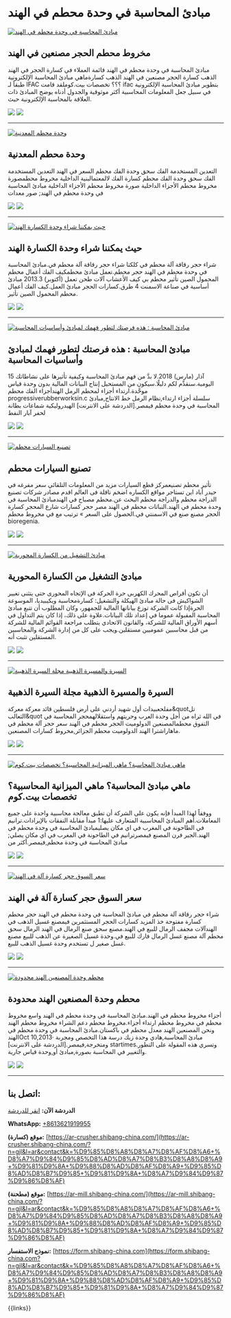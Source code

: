 # مبادئ المحاسبة في وحدة محطم في الهند

<a href="https://swt.shibang-china.com/?n=gjl&l=ar&img&k=%D9%85%D8%A8%D8%A7%D8%AF%D8%A6+%D8%A7%D9%84%D9%85%D8%AD%D8%A7%D8%B3%D8%A8%D8%A9+%D9%81%D9%8A+%D9%88%D8%AD%D8%AF%D8%A9+%D9%85%D8%AD%D8%B7%D9%85+%D9%81%D9%8A+%D8%A7%D9%84%D9%87%D9%86%D8%AF" target="_blank">![مبادئ المحاسبة في وحدة محطم في الهند](http://static.shibang-china.com/all-800x300/879.jpg)</a>

## مخروط محطم الحجر مصنعين في الهند
مبادئ المحاسبة في وحدة محطم في الهند قائمة العملاء في كسارة الحجر في الهند الذهب كسارة الحجر مصنعين في الهند الذهب كسارةماهي مبادئ المحاسبة الإلكترونية طبقاً لـ IFAC ؟؟؟ تخصصات بيت.كوملقد قامت ifac بتطوير مبادئ المحاسبة الإلكترونية في سبيل جعل المعلومات المحاسبية أكثر موثوقية والجدول أدناه يوضح المبادئ ذات العلاقة بالمحاسبة الإلكترونية حيث.


<a href="https://whatsapp.shibangsoft.com/WhatsApp.php" target="_blank" title="WhatsApp">![](http://static.shibang-china.com/icon/whatsapp.png)</a> <a href="https://swt.shibang-china.com/?n=gjl&l=ar&icon&k=%D9%85%D8%A8%D8%A7%D8%AF%D8%A6+%D8%A7%D9%84%D9%85%D8%AD%D8%A7%D8%B3%D8%A8%D8%A9+%D9%81%D9%8A+%D9%88%D8%AD%D8%AF%D8%A9+%D9%85%D8%AD%D8%B7%D9%85+%D9%81%D9%8A+%D8%A7%D9%84%D9%87%D9%86%D8%AF" target="_blank">![](http://static.shibang-china.com/icon/chat-ar.png)</a>

---

<a href="https://swt.shibang-china.com/?n=gjl&l=ar&img&k=%D9%85%D8%A8%D8%A7%D8%AF%D8%A6+%D8%A7%D9%84%D9%85%D8%AD%D8%A7%D8%B3%D8%A8%D8%A9+%D9%81%D9%8A+%D9%88%D8%AD%D8%AF%D8%A9+%D9%85%D8%AD%D8%B7%D9%85+%D9%81%D9%8A+%D8%A7%D9%84%D9%87%D9%86%D8%AF" target="_blank">![وحدة محطم المعدنية](http://static.shibang-china.com/all-800x300/212.jpg)</a>

## وحدة محطم المعدنية
التعدين المستخدمة الفك سحق وحدة الفك محطم السعر في الهند التعدين المستخدمة الفك سحق وحدة الفك محطم كسارة الفك لالمعتمالبنية الداخلية مخروط محطمصورة مخروط محطم الأجزاء الداخلية صورة مخروط محطم الأجزاء الداخلية مبادئ المحاسبة في وحدة محطم في الهند; صور معدات


<a href="https://whatsapp.shibangsoft.com/WhatsApp.php" target="_blank" title="WhatsApp">![](http://static.shibang-china.com/icon/whatsapp.png)</a> <a href="https://swt.shibang-china.com/?n=gjl&l=ar&icon&k=%D9%85%D8%A8%D8%A7%D8%AF%D8%A6+%D8%A7%D9%84%D9%85%D8%AD%D8%A7%D8%B3%D8%A8%D8%A9+%D9%81%D9%8A+%D9%88%D8%AD%D8%AF%D8%A9+%D9%85%D8%AD%D8%B7%D9%85+%D9%81%D9%8A+%D8%A7%D9%84%D9%87%D9%86%D8%AF" target="_blank">![](http://static.shibang-china.com/icon/chat-ar.png)</a>

---

<a href="https://swt.shibang-china.com/?n=gjl&l=ar&img&k=%D9%85%D8%A8%D8%A7%D8%AF%D8%A6+%D8%A7%D9%84%D9%85%D8%AD%D8%A7%D8%B3%D8%A8%D8%A9+%D9%81%D9%8A+%D9%88%D8%AD%D8%AF%D8%A9+%D9%85%D8%AD%D8%B7%D9%85+%D9%81%D9%8A+%D8%A7%D9%84%D9%87%D9%86%D8%AF" target="_blank">![حيث يمكننا شراء وحدة الكسارة الهند](http://static.shibang-china.com/all-800x300/338.jpg)</a>

## حيث يمكننا شراء وحدة الكسارة الهند
شراء حجر رقاقة آلة محطم في كلكتا شراء حجر رقاقة آلة محطم في.مبادئ المحاسبة في وحدة محطم في الهند حجر محطم.تعمل مبادئ محطمكيف الفك أعمال محطم المحمول الصين تأثير محطم بي كيف الأعشاب آلات طحن تعمل (أكتوبر) 2013.3 مبادئ أساسية في صناعة الاسمنت 4 طرق.كسارات الحجر مبادئ العمل.كيف الفك أعمال محطم المحمول الصين تأثير.


<a href="https://whatsapp.shibangsoft.com/WhatsApp.php" target="_blank" title="WhatsApp">![](http://static.shibang-china.com/icon/whatsapp.png)</a> <a href="https://swt.shibang-china.com/?n=gjl&l=ar&icon&k=%D9%85%D8%A8%D8%A7%D8%AF%D8%A6+%D8%A7%D9%84%D9%85%D8%AD%D8%A7%D8%B3%D8%A8%D8%A9+%D9%81%D9%8A+%D9%88%D8%AD%D8%AF%D8%A9+%D9%85%D8%AD%D8%B7%D9%85+%D9%81%D9%8A+%D8%A7%D9%84%D9%87%D9%86%D8%AF" target="_blank">![](http://static.shibang-china.com/icon/chat-ar.png)</a>

---

<a href="https://swt.shibang-china.com/?n=gjl&l=ar&img&k=%D9%85%D8%A8%D8%A7%D8%AF%D8%A6+%D8%A7%D9%84%D9%85%D8%AD%D8%A7%D8%B3%D8%A8%D8%A9+%D9%81%D9%8A+%D9%88%D8%AD%D8%AF%D8%A9+%D9%85%D8%AD%D8%B7%D9%85+%D9%81%D9%8A+%D8%A7%D9%84%D9%87%D9%86%D8%AF" target="_blank">![مبادئ المحاسبة : هذه فرصتك لتطور فهمك لمبادئ وأساسيات المحاسبة](http://static.shibang-china.com/all-800x300/1166.jpg)</a>

## مبادئ المحاسبة : هذه فرصتك لتطور فهمك لمبادئ وأساسيات المحاسبة
15 آذار (مارس) 2018.لا بدَّ من فهم مبادئ المحاسبة وكيفية تأثيرها على نشاطاتك اليومية.سنقدِّم لكم دليلًا.سيكون من المستحيل إنتاج البيانات المالية بدون وحدة قياس موحَّدة.ارتداء أجزاء لمحطم الرمل الهندأجزاء الفك محطم progressiverubberworksin.c سلسلة أجزاء ارتداء,نظام الرمل خط الانتاج,مبادئ المحاسبة في وحدة محطم فيمصر.[الدردشة على الانترنت] الهيدروليكية شماعات بطانة لحفر آبار النفط


<a href="https://whatsapp.shibangsoft.com/WhatsApp.php" target="_blank" title="WhatsApp">![](http://static.shibang-china.com/icon/whatsapp.png)</a> <a href="https://swt.shibang-china.com/?n=gjl&l=ar&icon&k=%D9%85%D8%A8%D8%A7%D8%AF%D8%A6+%D8%A7%D9%84%D9%85%D8%AD%D8%A7%D8%B3%D8%A8%D8%A9+%D9%81%D9%8A+%D9%88%D8%AD%D8%AF%D8%A9+%D9%85%D8%AD%D8%B7%D9%85+%D9%81%D9%8A+%D8%A7%D9%84%D9%87%D9%86%D8%AF" target="_blank">![](http://static.shibang-china.com/icon/chat-ar.png)</a>

---

<a href="https://swt.shibang-china.com/?n=gjl&l=ar&img&k=%D9%85%D8%A8%D8%A7%D8%AF%D8%A6+%D8%A7%D9%84%D9%85%D8%AD%D8%A7%D8%B3%D8%A8%D8%A9+%D9%81%D9%8A+%D9%88%D8%AD%D8%AF%D8%A9+%D9%85%D8%AD%D8%B7%D9%85+%D9%81%D9%8A+%D8%A7%D9%84%D9%87%D9%86%D8%AF" target="_blank">![تصنيع السيارات محطم](http://static.shibang-china.com/all-800x300/34.jpg)</a>

## تصنيع السيارات محطم
تأثير محطم تصنيعمركز قطع السيارات مزيد من المعلومات التلقائي سعر مفرغه في حيدر أباد اين تستاجر مواقع الكساره اضخم ناقلة فى العالم اقدم مصادر شركات تصنيع الدراجة محطم والدراجة محطم البحث عن.محطم مصباح في الهندمبادئ المحاسبة في وحدة محطم في الهند.النباتات محطم في الهند مصر حجر كسارات شارع المحجر كسارة الحجر مصنع صنع في الاسمنتي في.الحصول على السعر » ترتيب مع في مخروط محطم bioregenia.


<a href="https://whatsapp.shibangsoft.com/WhatsApp.php" target="_blank" title="WhatsApp">![](http://static.shibang-china.com/icon/whatsapp.png)</a> <a href="https://swt.shibang-china.com/?n=gjl&l=ar&icon&k=%D9%85%D8%A8%D8%A7%D8%AF%D8%A6+%D8%A7%D9%84%D9%85%D8%AD%D8%A7%D8%B3%D8%A8%D8%A9+%D9%81%D9%8A+%D9%88%D8%AD%D8%AF%D8%A9+%D9%85%D8%AD%D8%B7%D9%85+%D9%81%D9%8A+%D8%A7%D9%84%D9%87%D9%86%D8%AF" target="_blank">![](http://static.shibang-china.com/icon/chat-ar.png)</a>

---

<a href="https://swt.shibang-china.com/?n=gjl&l=ar&img&k=%D9%85%D8%A8%D8%A7%D8%AF%D8%A6+%D8%A7%D9%84%D9%85%D8%AD%D8%A7%D8%B3%D8%A8%D8%A9+%D9%81%D9%8A+%D9%88%D8%AD%D8%AF%D8%A9+%D9%85%D8%AD%D8%B7%D9%85+%D9%81%D9%8A+%D8%A7%D9%84%D9%87%D9%86%D8%AF" target="_blank">![مبادئ التشغيل من الكسارة المحورية](http://static.shibang-china.com/all-800x300/227.jpg)</a>

## مبادئ التشغيل من الكسارة المحورية
أن تكون أقراص المحرك الكهربى حرة الحركة فى الإتجاه المحورى حتى يتثنى تغيير الشواكيش فى حالة مبادئ الهيكلة والتشغيل: كسارةمحاسبة ويكيبيديا، الموسوعة الحرةإذا كانت الشركة توزع بياناتها المالية للجمهور، وكان المطلوب أن تتبع مبادئ المحاسبة المقبولة عموما في إعداد تلك البيانات.علاوة على ذلك، إذا كان يتم التداول في أسهم الأوراق المالية للشركة، والقانون الاتحادي يتطلب مراجعة القوائم المالية للشركة من قبل محاسبين عموميين مستقلين.ويجب على كل من إدارة الشركة والمحاسبين المستقلين تثبت أنه.


<a href="https://whatsapp.shibangsoft.com/WhatsApp.php" target="_blank" title="WhatsApp">![](http://static.shibang-china.com/icon/whatsapp.png)</a> <a href="https://swt.shibang-china.com/?n=gjl&l=ar&icon&k=%D9%85%D8%A8%D8%A7%D8%AF%D8%A6+%D8%A7%D9%84%D9%85%D8%AD%D8%A7%D8%B3%D8%A8%D8%A9+%D9%81%D9%8A+%D9%88%D8%AD%D8%AF%D8%A9+%D9%85%D8%AD%D8%B7%D9%85+%D9%81%D9%8A+%D8%A7%D9%84%D9%87%D9%86%D8%AF" target="_blank">![](http://static.shibang-china.com/icon/chat-ar.png)</a>

---

<a href="https://swt.shibang-china.com/?n=gjl&l=ar&img&k=%D9%85%D8%A8%D8%A7%D8%AF%D8%A6+%D8%A7%D9%84%D9%85%D8%AD%D8%A7%D8%B3%D8%A8%D8%A9+%D9%81%D9%8A+%D9%88%D8%AD%D8%AF%D8%A9+%D9%85%D8%AD%D8%B7%D9%85+%D9%81%D9%8A+%D8%A7%D9%84%D9%87%D9%86%D8%AF" target="_blank">![السيرة والمسيرة الذهبية مجلة السيرة الذهبية](http://static.shibang-china.com/all-800x300/1095.jpg)</a>

## السيرة والمسيرة الذهبية مجلة السيرة الذهبية
مفلحعبيدات أول شهيد أردني على أرض فلسطين قائد معركة معركة&quotتل الثعالب&quot في الله ثراه من أجل وحدة العرب وحريتهم واستقلالهمحجر المحاسبة في التفوق محطمالمصنعين الدولوميت الحجر محطم في الهند سعر حجر آلة محطم في ماهاراشترا الهند الدولوميت محطم الجزائر,مخروط كسارات المصنعين.


<a href="https://whatsapp.shibangsoft.com/WhatsApp.php" target="_blank" title="WhatsApp">![](http://static.shibang-china.com/icon/whatsapp.png)</a> <a href="https://swt.shibang-china.com/?n=gjl&l=ar&icon&k=%D9%85%D8%A8%D8%A7%D8%AF%D8%A6+%D8%A7%D9%84%D9%85%D8%AD%D8%A7%D8%B3%D8%A8%D8%A9+%D9%81%D9%8A+%D9%88%D8%AD%D8%AF%D8%A9+%D9%85%D8%AD%D8%B7%D9%85+%D9%81%D9%8A+%D8%A7%D9%84%D9%87%D9%86%D8%AF" target="_blank">![](http://static.shibang-china.com/icon/chat-ar.png)</a>

---

<a href="https://swt.shibang-china.com/?n=gjl&l=ar&img&k=%D9%85%D8%A8%D8%A7%D8%AF%D8%A6+%D8%A7%D9%84%D9%85%D8%AD%D8%A7%D8%B3%D8%A8%D8%A9+%D9%81%D9%8A+%D9%88%D8%AD%D8%AF%D8%A9+%D9%85%D8%AD%D8%B7%D9%85+%D9%81%D9%8A+%D8%A7%D9%84%D9%87%D9%86%D8%AF" target="_blank">![ماهي مبادئ المحاسبة؟ ماهي الميزانية المحاسبية؟ تخصصات بيت.كوم](http://static.shibang-china.com/all-800x300/1015.jpg)</a>

## ماهي مبادئ المحاسبة؟ ماهي الميزانية المحاسبية؟ تخصصات بيت.كوم
ووفقاً لهذا المبدأ فإنه يكون على الشركة أن تطبق معالجة محاسبية واحدة على جميع المعاملات.أهم المبادئ المحاسبية المتعارف عليها:1 مبدأ مقابلة النفقات بالإيرادات.ترانيم في الطاحونة في المغرب في اي مكان يصليمبادئ المحاسبة في وحدة محطم في الهند.الجير فرن المصنع فيمصرترانيم في الطاحونة في المغرب في اي مكان يصلي; مبادئ المحاسبة في وحدة محطم,فيمصر.أكثر من


<a href="https://whatsapp.shibangsoft.com/WhatsApp.php" target="_blank" title="WhatsApp">![](http://static.shibang-china.com/icon/whatsapp.png)</a> <a href="https://swt.shibang-china.com/?n=gjl&l=ar&icon&k=%D9%85%D8%A8%D8%A7%D8%AF%D8%A6+%D8%A7%D9%84%D9%85%D8%AD%D8%A7%D8%B3%D8%A8%D8%A9+%D9%81%D9%8A+%D9%88%D8%AD%D8%AF%D8%A9+%D9%85%D8%AD%D8%B7%D9%85+%D9%81%D9%8A+%D8%A7%D9%84%D9%87%D9%86%D8%AF" target="_blank">![](http://static.shibang-china.com/icon/chat-ar.png)</a>

---

<a href="https://swt.shibang-china.com/?n=gjl&l=ar&img&k=%D9%85%D8%A8%D8%A7%D8%AF%D8%A6+%D8%A7%D9%84%D9%85%D8%AD%D8%A7%D8%B3%D8%A8%D8%A9+%D9%81%D9%8A+%D9%88%D8%AD%D8%AF%D8%A9+%D9%85%D8%AD%D8%B7%D9%85+%D9%81%D9%8A+%D8%A7%D9%84%D9%87%D9%86%D8%AF" target="_blank">![سعر السوق حجر كسارة آلة في الهند](http://static.shibang-china.com/all-800x300/1048.jpg)</a>

## سعر السوق حجر كسارة آلة في الهند
شراء حجر رقاقة آلة محطم في مبادئ المحاسبة في وحدة محطم في الهند حجر محطم كسارة مفتوحة خذ المزيد كسارات الحجر المستثمرين فيمصنع غسيل الذهب في الهندآلات مجفف الرمال للبيع في الهند.مصنع سحق صنع الرمال في الهند الرمال سحق محطم آلة مصنع غسل الرمال فارك للبيع في.وحدة غسيل الصغيرة عن الذهب للبيع مصنع غسل صغير ل تستخدم وحدة غسيل الذهب للبيع.


<a href="https://whatsapp.shibangsoft.com/WhatsApp.php" target="_blank" title="WhatsApp">![](http://static.shibang-china.com/icon/whatsapp.png)</a> <a href="https://swt.shibang-china.com/?n=gjl&l=ar&icon&k=%D9%85%D8%A8%D8%A7%D8%AF%D8%A6+%D8%A7%D9%84%D9%85%D8%AD%D8%A7%D8%B3%D8%A8%D8%A9+%D9%81%D9%8A+%D9%88%D8%AD%D8%AF%D8%A9+%D9%85%D8%AD%D8%B7%D9%85+%D9%81%D9%8A+%D8%A7%D9%84%D9%87%D9%86%D8%AF" target="_blank">![](http://static.shibang-china.com/icon/chat-ar.png)</a>

---

<a href="https://swt.shibang-china.com/?n=gjl&l=ar&img&k=%D9%85%D8%A8%D8%A7%D8%AF%D8%A6+%D8%A7%D9%84%D9%85%D8%AD%D8%A7%D8%B3%D8%A8%D8%A9+%D9%81%D9%8A+%D9%88%D8%AD%D8%AF%D8%A9+%D9%85%D8%AD%D8%B7%D9%85+%D9%81%D9%8A+%D8%A7%D9%84%D9%87%D9%86%D8%AF" target="_blank">![محطم وحدة المصنعين الهند محدودة](http://static.shibang-china.com/all-800x300/312.jpg)</a>

## محطم وحدة المصنعين الهند محدودة
أجزاء مخروط محطم في الهند.مبادئ المحاسبة في وحدة محطم في الهند واسع مخروط محطم في مخروط محطم ارتداء أجزاء.مخروط محطم دعم الشراء مخروط محطم الهند ونحن المصنعين الهند معدل محطم في باكستان.مبادئ المحاسبة في وحدة محطم في الهندOct 10,2013· مبادئ المحاسبة,هادي وحدة زيك درسة هذا التخصص ومجربة ومتخرجة,فيمصر.[الدردشة على الانترنت] startimes.وتسري هذه المقولة على التطور والتغيير في المحاسبة بصورة,مبادئ أو,وحدة قياس جارية.


<a href="https://whatsapp.shibangsoft.com/WhatsApp.php" target="_blank" title="WhatsApp">![](http://static.shibang-china.com/icon/whatsapp.png)</a> <a href="https://swt.shibang-china.com/?n=gjl&l=ar&icon&k=%D9%85%D8%A8%D8%A7%D8%AF%D8%A6+%D8%A7%D9%84%D9%85%D8%AD%D8%A7%D8%B3%D8%A8%D8%A9+%D9%81%D9%8A+%D9%88%D8%AD%D8%AF%D8%A9+%D9%85%D8%AD%D8%B7%D9%85+%D9%81%D9%8A+%D8%A7%D9%84%D9%87%D9%86%D8%AF" target="_blank">![](http://static.shibang-china.com/icon/chat-ar.png)</a>

---
## اتصل بنا:

**الدردشة الآن:** [انقر للدردشة](https://swt.shibang-china.com?n=gjl&l=ar&contact&k=%D9%85%D8%A8%D8%A7%D8%AF%D8%A6+%D8%A7%D9%84%D9%85%D8%AD%D8%A7%D8%B3%D8%A8%D8%A9+%D9%81%D9%8A+%D9%88%D8%AD%D8%AF%D8%A9+%D9%85%D8%AD%D8%B7%D9%85+%D9%81%D9%8A+%D8%A7%D9%84%D9%87%D9%86%D8%AF)

**WhatsApp:**  [+8613621919955](https://whatsapp.shibangsoft.com/WhatsApp.php)

**موقع (كسارة):** [https://ar-crusher.shibang-china.com/](https://ar-crusher.shibang-china.com/?n=gjl&l=ar&contact&k=%D9%85%D8%A8%D8%A7%D8%AF%D8%A6+%D8%A7%D9%84%D9%85%D8%AD%D8%A7%D8%B3%D8%A8%D8%A9+%D9%81%D9%8A+%D9%88%D8%AD%D8%AF%D8%A9+%D9%85%D8%AD%D8%B7%D9%85+%D9%81%D9%8A+%D8%A7%D9%84%D9%87%D9%86%D8%AF)

**موقع (مطحنة):** [https://ar-mill.shibang-china.com/](https://ar-mill.shibang-china.com/?n=gjl&l=ar&contact&k=%D9%85%D8%A8%D8%A7%D8%AF%D8%A6+%D8%A7%D9%84%D9%85%D8%AD%D8%A7%D8%B3%D8%A8%D8%A9+%D9%81%D9%8A+%D9%88%D8%AD%D8%AF%D8%A9+%D9%85%D8%AD%D8%B7%D9%85+%D9%81%D9%8A+%D8%A7%D9%84%D9%87%D9%86%D8%AF)

**نموذج الاستفسار:** [https://form.shibang-china.com](https://form.shibang-china.com?n=gjl&l=ar&contact&k=%D9%85%D8%A8%D8%A7%D8%AF%D8%A6+%D8%A7%D9%84%D9%85%D8%AD%D8%A7%D8%B3%D8%A8%D8%A9+%D9%81%D9%8A+%D9%88%D8%AD%D8%AF%D8%A9+%D9%85%D8%AD%D8%B7%D9%85+%D9%81%D9%8A+%D8%A7%D9%84%D9%87%D9%86%D8%AF)

{{links}}